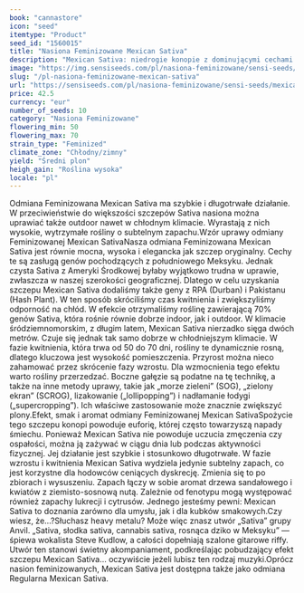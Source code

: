 ```yaml
---
book: "cannastore"
icon: "seed"
itemtype: "Product"
seed_id: "1560015"
title: "Nasiona Feminizowane Mexican Sativa"
description: "Mexican Sativa: niedrogie konopie z dominującymi cechami Sativa, wytrzymałe i odpowiednie do uprawy także w chłodnym klimacie. Zamów już teraz!"
image: "https://img.sensiseeds.com/pl/nasiona-feminizowane/sensi-seeds/mexican-sativa-feminizowane-image.png"
slug: "/pl-nasiona-feminizowane-mexican-sativa"
url: "https://sensiseeds.com/pl/nasiona-feminizowane/sensi-seeds/mexican-sativa-feminizowane?a_aid=cannastore"
price: 42.5
currency: "eur"
number_of_seeds: 10
category: "Nasiona Feminizowane"
flowering_min: 50
flowering_max: 70
strain_type: "Feminized"
climate_zone: "Chłodny/zimny"
yield: "Średni plon"
heigh_gain: "Roślina wysoka"
locale: "pl"
---
```

Odmiana Feminizowana Mexican Sativa ma szybkie i długotrwałe działanie. W przeciwieństwie do większości szczepów Sativa nasiona można uprawiać także outdoor nawet w chłodnym klimacie. Wyrastają z nich wysokie, wytrzymałe rośliny o subtelnym zapachu.Wzór uprawy odmiany Feminizowanej Mexican SativaNasza odmiana Feminizowana Mexican Sativa jest równie mocna, wysoka i elegancka jak szczep oryginalny. Cechy te są zasługą genów pochodzących z południowego Meksyku. Jednak czysta Sativa z Ameryki Środkowej byłaby wyjątkowo trudna w uprawie, zwłaszcza w naszej szerokości geograficznej. Dlatego w celu uzyskania szczepu Mexican Sativa dodaliśmy także geny z RPA (Durban) i Pakistanu (Hash Plant). W ten sposób skróciliśmy czas kwitnienia i zwiększyliśmy odporność na chłód. W efekcie otrzymaliśmy roślinę zawierającą 70% genów Sativa, która rośnie równie dobrze indoor, jak i outdoor. W klimacie śródziemnomorskim, z długim latem, Mexican Sativa nierzadko sięga dwóch metrów. Czuje się jednak tak samo dobrze w chłodniejszym klimacie. W fazie kwitnienia, która trwa od 50 do 70 dni, rośliny te dynamicznie rosną, dlatego kluczowa jest wysokość pomieszczenia. Przyrost można nieco zahamować przez skrócenie fazy wzrostu. Dla wzmocnienia tego efektu warto rośliny przerzedzać. Boczne gałęzie są podatne na tę technikę, a także na inne metody uprawy, takie jak „morze zieleni” (SOG), „zielony ekran” (SCROG), lizakowanie („lollipopping”) i nadłamanie łodygi („supercropping”). Ich właściwe zastosowanie może znacznie zwiększyć plony.Efekt, smak i aromat odmiany Feminizowanej Mexican SativaSpożycie tego szczepu konopi powoduje euforię, której często towarzyszą napady śmiechu. Ponieważ Mexican Sativa nie powoduje uczucia zmęczenia czy ospałości, można ją zażywać w ciągu dnia lub podczas aktywności fizycznej. Jej działanie jest szybkie i stosunkowo długotrwałe. W fazie wzrostu i kwitnienia Mexican Sativa wydziela jedynie subtelny zapach, co jest korzystne dla hodowców ceniących dyskrecję. Zmienia się to po zbiorach i wysuszeniu. Zapach łączy w sobie aromat drzewa sandałowego i kwiatów z ziemisto-sosnową nutą. Zależnie od fenotypu mogą występować również zapachy lukrecji i cytrusów. Jednego jesteśmy pewni: Mexican Sativa to doznania zarówno dla umysłu, jak i dla kubków smakowych.Czy wiesz, że…?Słuchasz heavy metalu? Może więc znasz utwór „Sativa” grupy Anvil. „Sativa, słodka sativa, cannabis sativa, rosnąca dziko w Meksyku” — śpiewa wokalista Steve Kudlow, a całości dopełniają szalone gitarowe riffy. Utwór ten stanowi świetny akompaniament, podkreślając pobudzający efekt szczepu Mexican Sativa… oczywiście jeżeli lubisz ten rodzaj muzyki.Oprócz nasion feminizowanych, Mexican Sativa jest dostępna także jako odmiana Regularna Mexican Sativa.
